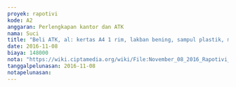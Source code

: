 ```yaml
---
proyek: rapotivi
kode: A2
anggaran: Perlengkapan kantor dan ATK
nama: Suci
title: "Beli ATK, al: kertas A4 1 rim, lakban bening, sampul plastik, map L, pulpen, penghapus wb, sticker no 109"
date: 2016-11-08
biaya: 148000
nota: "https://wiki.ciptamedia.org/wiki/File:November_08_2016_Rapotivi_A2_Beli_ATK,_kertas_A4,_map_L,_lakban,_penghapus_wb.jpg"
tanggalpelunasan: 2016-11-08
notapelunasan:
---
```

